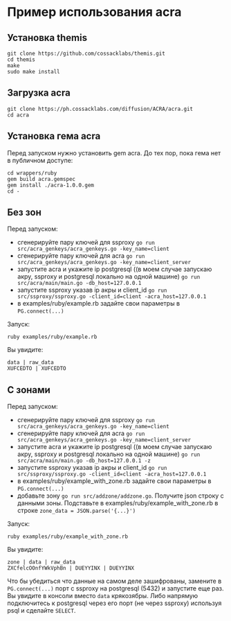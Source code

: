 # Пример использования acra
## Установка themis
```
git clone https://github.com/cossacklabs/themis.git
cd themis
make
sudo make install
```

## Загрузка acra
```
git clone https://ph.cossacklabs.com/diffusion/ACRA/acra.git
cd acra
```

## Установка гема acra
Перед запуском нужно установить gem acra.
До тех пор, пока гема нет в публичном доступе:
```
cd wrappers/ruby
gem build acra.gemspec
gem install ./acra-1.0.0.gem
cd -
```

## Без зон
Перед запуском:
* сгенерируйте пару ключей для ssproxy `go run src/acra_genkeys/acra_genkeys.go -key_name=client`
* сгенерируйте пару ключей для acra `go run src/acra_genkeys/acra_genkeys.go -key_name=client_server`
* запустите acra и укажите ip postgresql ((в моем случае запускаю акру, ssproxy и postgresql локально на одной машине) `go run src/acra/main/main.go -db_host=127.0.0.1`
* запустите ssproxy указав ip акры и client_id `go run src/ssproxy/ssproxy.go -client_id=client -acra_host=127.0.0.1`
* в examples/ruby/example.rb задайте свои параметры в `PG.connect(...)`

Запуск:

`ruby examples/ruby/example.rb`

Вы увидите:
```
data | raw_data
XUFCEDTO | XUFCEDTO
```

## С зонами

Перед запуском:
* сгенерируйте пару ключей для ssproxy `go run src/acra_genkeys/acra_genkeys.go -key_name=client`
* сгенерируйте пару ключей для acra `go run src/acra_genkeys/acra_genkeys.go -key_name=client_server`
* запустите acra и укажите ip postgresql ((в моем случае запускаю акру, ssproxy и postgresql локально на одной машине) `go run src/acra/main/main.go -db_host=127.0.0.1 -z`
* запустите ssproxy указав ip акры и client_id `go run src/ssproxy/ssproxy.go -client_id=client -acra_host=127.0.0.1`
* в examples/ruby/example_with_zone.rb задайте свои параметры в `PG.connect(...)`
* добавьте зону `go run src/addzone/addzone.go`. Получите json строку с 
данными зоны. Подставьте в examples/ruby/example_with_zone.rb в строке `zone_data = JSON.parse('{...}')` 

Запуск:

`ruby examples/ruby/example_with_zone.rb`

Вы увидите:
```
zone | data | raw_data
ZXCfelcOOnfYWkVphBn | DUEYYINX | DUEYYINX
```


Что бы убедиться что данные на самом деле зашифрованы, замените в 
`PG.connect(...)` порт с ssproxy на postgresql (5432) и запустите еще раз. 
Вы увидите в консоли вместо `data` крякозябры.
Либо напрямую подключитесь к postgresql через его порт (не через ssproxy) используя
psql и сделайте `SELECT`.